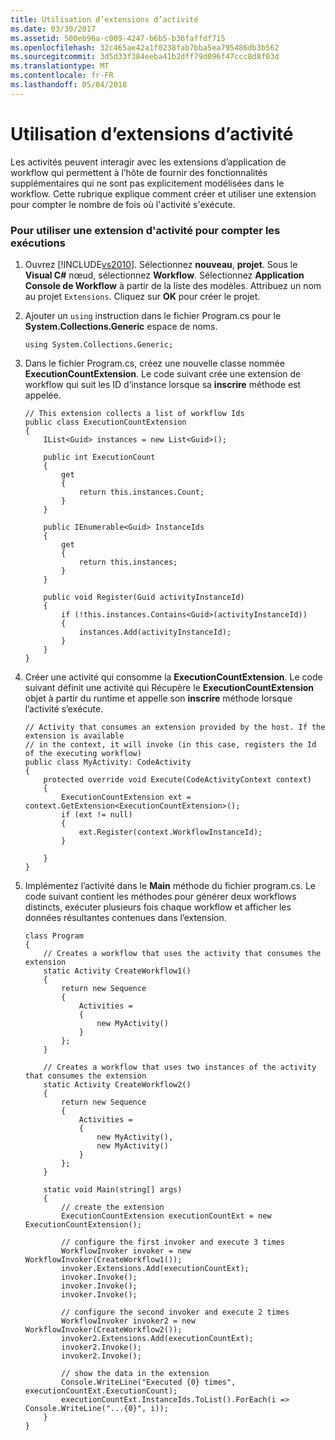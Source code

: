```yaml
---
title: Utilisation d’extensions d’activité
ms.date: 03/30/2017
ms.assetid: 500eb96a-c009-4247-b6b5-b36faffdf715
ms.openlocfilehash: 32c465ae42a1f0238fab7bba5ea795486db3b562
ms.sourcegitcommit: 3d5d33f384eeba41b2dff79d096f47ccc8d8f03d
ms.translationtype: MT
ms.contentlocale: fr-FR
ms.lasthandoff: 05/04/2018
---
```

# <a name="using-activity-extensions"></a>Utilisation d’extensions d’activité
Les activités peuvent interagir avec les extensions d’application de workflow qui permettent à l’hôte de fournir des fonctionnalités supplémentaires qui ne sont pas explicitement modélisées dans le workflow.  Cette rubrique explique comment créer et utiliser une extension pour compter le nombre de fois où l'activité s'exécute.  
  
### <a name="to-use-an-activity-extension-to-count-executions"></a>Pour utiliser une extension d'activité pour compter les exécutions  
  
1.  Ouvrez [!INCLUDE[vs2010](../../../includes/vs2010-md.md)]. Sélectionnez **nouveau**, **projet**. Sous le **Visual C#** nœud, sélectionnez **Workflow**.  Sélectionnez **Application Console de Workflow** à partir de la liste des modèles. Attribuez un nom au projet `Extensions`. Cliquez sur **OK** pour créer le projet.  
  
2.  Ajouter un `using` instruction dans le fichier Program.cs pour le **System.Collections.Generic** espace de noms.  
  
    ```  
    using System.Collections.Generic;  
    ```  
  
3.  Dans le fichier Program.cs, créez une nouvelle classe nommée **ExecutionCountExtension**. Le code suivant crée une extension de workflow qui suit les ID d’instance lorsque sa **inscrire** méthode est appelée.  
  
    ```  
    // This extension collects a list of workflow Ids  
    public class ExecutionCountExtension  
    {  
        IList<Guid> instances = new List<Guid>();  
  
        public int ExecutionCount  
        {  
            get  
            {  
                return this.instances.Count;  
            }  
        }  
  
        public IEnumerable<Guid> InstanceIds  
        {  
            get  
            {  
                return this.instances;  
            }  
        }  
  
        public void Register(Guid activityInstanceId)  
        {  
            if (!this.instances.Contains<Guid>(activityInstanceId))  
            {  
                instances.Add(activityInstanceId);  
            }  
        }  
    }  
    ```  
  
4.  Créer une activité qui consomme la **ExecutionCountExtension**. Le code suivant définit une activité qui Récupère le **ExecutionCountExtension** objet à partir du runtime et appelle son **inscrire** méthode lorsque l’activité s’exécute.  
  
    ```  
    // Activity that consumes an extension provided by the host. If the extension is available  
    // in the context, it will invoke (in this case, registers the Id of the executing workflow)  
    public class MyActivity: CodeActivity  
    {  
        protected override void Execute(CodeActivityContext context)  
        {  
            ExecutionCountExtension ext = context.GetExtension<ExecutionCountExtension>();  
            if (ext != null)  
            {  
                ext.Register(context.WorkflowInstanceId);                         
            }  
  
        }  
    }  
    ```  
  
5.  Implémentez l’activité dans le **Main** méthode du fichier program.cs. Le code suivant contient les méthodes pour générer deux workflows distincts, exécuter plusieurs fois chaque workflow et afficher les données résultantes contenues dans l’extension.  
  
    ```  
    class Program  
    {  
        // Creates a workflow that uses the activity that consumes the extension  
        static Activity CreateWorkflow1()  
        {  
            return new Sequence  
            {  
                Activities =  
                {  
                    new MyActivity()  
                }  
            };  
        }  
  
        // Creates a workflow that uses two instances of the activity that consumes the extension  
        static Activity CreateWorkflow2()  
        {  
            return new Sequence  
            {  
                Activities =  
                {  
                    new MyActivity(),  
                    new MyActivity()  
                }  
            };  
        }  
  
        static void Main(string[] args)  
        {  
            // create the extension   
            ExecutionCountExtension executionCountExt = new ExecutionCountExtension();  
  
            // configure the first invoker and execute 3 times  
            WorkflowInvoker invoker = new WorkflowInvoker(CreateWorkflow1());  
            invoker.Extensions.Add(executionCountExt);                          
            invoker.Invoke();  
            invoker.Invoke();  
            invoker.Invoke();  
  
            // configure the second invoker and execute 2 times  
            WorkflowInvoker invoker2 = new WorkflowInvoker(CreateWorkflow2());  
            invoker2.Extensions.Add(executionCountExt);  
            invoker2.Invoke();  
            invoker2.Invoke();  
  
            // show the data in the extension  
            Console.WriteLine("Executed {0} times", executionCountExt.ExecutionCount);  
            executionCountExt.InstanceIds.ToList().ForEach(i => Console.WriteLine("...{0}", i));  
        }  
    }  
    ```
